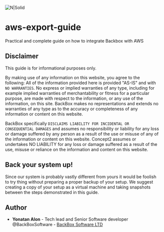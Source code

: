 ![N|Solid](images/logo.png)

# aws-export-guide
Practical and complete guide on how to integrate Backbox with AWS

## Disclaimer
This guide is for informational purposes only. 

By making use of any information on this website, you agree to the following: All of the information provided here is provided "AS-IS" and with `NO WARRANTIES`. No express or implied warranties of any type, including for example implied warranties of merchantability or fitness for a particular purpose, are made with respect to the information, or any use of the information, on this site. BackBox makes no representations and extends no warranties of any type as to the accuracy or completeness of any information or content on this website.

BackBox specifically `DISCLAIMS LIABILITY FOR INCIDENTAL OR CONSEQUENTIAL DAMAGES` and assumes no responsibility or liability for any loss or damage suffered by any person as a result of the use or misuse of any of the information or content on this website. Concept2 assumes or undertakes NO LIABILITY for any loss or damage suffered as a result of the use, misuse or reliance on the information and content on this website.

## Back your system up!
Since our system is probably vastly different from yours it would be foolish to try thing without preparing a proper backup of your setup.
We suggest creating a copy of your setup as a virtual machine and taking snapshots between the steps demonstrated in this guide.

## Author

* **Yonatan Alon** - Tech lead and Senior Software developer  @BackBoxSoftware - [BackBox Software LTD](https://www.backbox.com)

